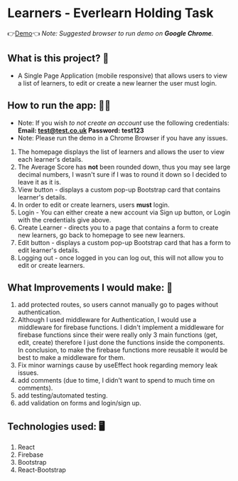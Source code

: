# Learners - Everlearn Holding Task
👉[Demo](https://learner-app-79c7d.firebaseapp.com/)👈 *Note: Suggested browser to run demo on **Google Chrome**.*

## What is this project? 🤔
* A Single Page Application (mobile responsive) that allows users to view a list of learners, to edit or create a new learner the user must login.

## How to run the app: 👨‍💻
* Note: If you wish *to not create an account* use the following credentials: **Email: test@test.co.uk Password: test123**
* Note: Please run the demo in a Chrome Browser if you have any issues.
1. The homepage displays the list of learners and allows the user to view each learner's details.
2. The Average Score has **not** been rounded down, thus you may see large decimal numbers, I wasn't sure if I was to round it down so I decided to leave it as it is.
3. View button - displays a custom pop-up Bootstrap card that contains learner's details.
4. In order to edit or create learners, users **must** login.
5. Login - You can either create a new account via Sign up button, or Login with the credentials give above.
6. Create Learner - directs you to a page that contains a form to create new learners, go back to homepage to see new learners.
7. Edit button - displays a custom pop-up Bootstrap card that has a form to edit learner's details.
8. Logging out - once logged in you can log out, this will not allow you to edit or create learners.

## What Improvements I would make: 📝
1. add protected routes, so users cannot manually go to pages without authentication.
2. Although I used middleware for Authentication, I would use a middleware for firebase functions. I didn't implement a middleware for firebase functions since their were really only 3 main functions (get, edit, create) therefore I just done the functions inside the components. In conclusion, to make the firebase functions more reusable it would be best to make a middleware for them.
3. Fix minor warnings cause by useEffect hook regarding memory leak issues.
4. add comments (due to time, I didn't want to spend to much time on comments).
5. add testing/automated testing.
6. add validation on forms and login/sign up.

## Technologies used: 🖥
1. React
2. Firebase
3. Bootstrap
4. React-Bootstrap
